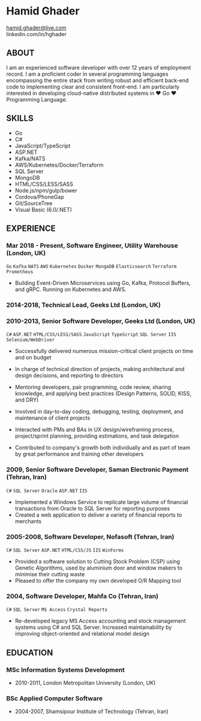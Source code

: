 # Hamid Ghader
hamid.ghader@live.com\
linkedin.com/in/hghader

## ABOUT
I am an experienced software developer with over 12 years of employment record. I am a proficient coder in several programming languages encompassing the entire stack from writing robust and efficient back-end code to implementing clear and consistent front-end. I am particularly interested in developing cloud-native distributed systems in ♥ Go ♥ Programming Language.

## SKILLS
- Go
- C# 
- JavaScript/TypeScript 
- ASP.NET 
- Kafka/NATS
- AWS/Kubernetes/Docker/Terraform
- SQL Server 
- MongoDB
- HTML/CSS/LESS/SASS 
- Node.js/npm/gulp/bower
- Cordova/PhoneGap
- Git/SourceTree 
- Visual Basic (6.0/.NET)

## EXPERIENCE

### Mar 2018 - Present, Software Engineer, Utility Warehouse (London, UK)
`Go` `Kafka` `NATS` `AWS` `Kubernetes` `Docker` `MongoDB` `Elasticsearch` `Terraform` `Prometheus`

- Building Event-Driven Microservices using Go, Kafka, Protocol Buffers, and gRPC. Running on Kubernetes and AWS.

### 2014-2018, Technical Lead, Geeks Ltd (London, UK)
### 2010-2013, Senior Software Developer, Geeks Ltd (London, UK)
`C#` `ASP.NET` `HTML/CSS/LESS/SASS` `JavaScript` `TypeScript` `SQL Server` `IIS` `Selenium/WebDriver`

- Successfully delivered numerous mission-critical client projects on time and on budget

- In charge of technical direction of projects, making architectural and design decisions, and reporting to directors

- Mentoring developers, pair programming, code review, sharing knowledge, and applying best practices (Design Patterns, SOLID, KISS, and DRY)

- Involved in day-to-day coding, debugging, testing, deployment, and maintenance of client projects

- Interacted with PMs and BAs in UX design/wireframing process, project/sprint planning, providing estimations, and task delegation

- Contributed to company's growth both individually and as part of team by great performance and training other developers

### 2009, Senior Software Developer, Saman Electronic Payment (Tehran, Iran)
`C#` `SQL Server` `Oracle` `ASP.NET` `IIS`

- Implemented a Windows Service to replicate large volume of financial transactions from Oracle to SQL Server for reporting purposes
- Created a web application to deliver a variety of financial reports to merchants 

### 2005-2008, Software Developer, Nofasoft (Tehran, Iran)
`C#` `SQL Server` `ASP.NET` `HTML/CSS/JS` `IIS` `WinForms`

- Provided a software solution to Cutting Stock Problem (CSP) using Genetic Algorithms, used by aluminium door and window makers to minimise their cutting waste
- Pleased to offer the company my own developed O/R Mapping tool

### 2004, Software Developer, Mahfa Co (Tehran, Iran)
`C#` `SQL Server` `MS Access` `Crystal Reports`

- Re-developed legacy MS Access accounting and stock management systems using C# and SQL Server. Increased maintainability by improving object-oriented and relational model design

## EDUCATION
### MSc Information Systems Development
- 2010-2011, London Metropolitan University (London, UK)
### BSc Applied Computer Software
- 2004-2007, Shamsipour Institute of Technology (Tehran, Iran)
